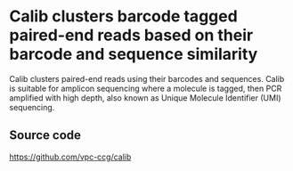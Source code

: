# Calib clusters barcode tagged paired-end reads based on their barcode and sequence similarity

Calib clusters paired-end reads using their barcodes and sequences. Calib is suitable for amplicon sequencing where a molecule is tagged, then PCR amplified with high depth, also known as Unique Molecule Identifier (UMI) sequencing.

## Source code

<https://github.com/vpc-ccg/calib>
